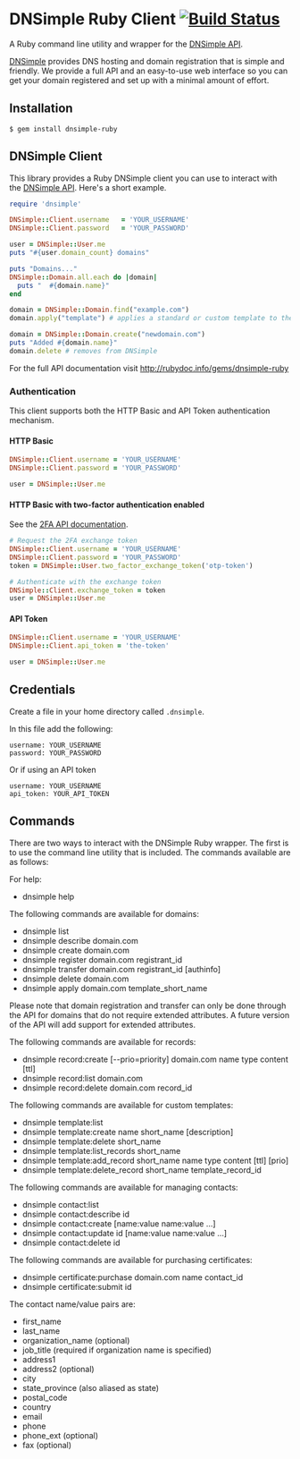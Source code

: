 # DNSimple Ruby Client  [![Build Status](https://secure.travis-ci.org/aetrion/dnsimple-ruby.png)](http://travis-ci.org/aetrion/dnsimple-ruby)

A Ruby command line utility and wrapper for the [DNSimple API](http://developer.dnsimple.com/).

[DNSimple](https://dnsimple.com/) provides DNS hosting
and domain registration that is simple and friendly.
We provide a full API and an easy-to-use web interface so you can get
your domain registered and set up with a minimal amount of effort.

## Installation

    $ gem install dnsimple-ruby

## DNSimple Client

This library provides a Ruby DNSimple client you can use to interact with the [DNSimple API](http://developer.dnsimple.com/). Here's a short example.

```ruby
require 'dnsimple'

DNSimple::Client.username   = 'YOUR_USERNAME'
DNSimple::Client.password   = 'YOUR_PASSWORD'

user = DNSimple::User.me
puts "#{user.domain_count} domains"

puts "Domains..."
DNSimple::Domain.all.each do |domain|
  puts "  #{domain.name}"
end

domain = DNSimple::Domain.find("example.com")
domain.apply("template") # applies a standard or custom template to the domain

domain = DNSimple::Domain.create("newdomain.com")
puts "Added #{domain.name}"
domain.delete # removes from DNSimple
```

For the full API documentation visit http://rubydoc.info/gems/dnsimple-ruby

### Authentication

This client supports both the HTTP Basic and API Token authentication mechanism.

#### HTTP Basic

```ruby
DNSimple::Client.username = 'YOUR_USERNAME'
DNSimple::Client.password = 'YOUR_PASSWORD'

user = DNSimple::User.me
```

#### HTTP Basic with two-factor authentication enabled

See the [2FA API documentation](http://developer.dnsimple.com/authentication/#twofa).

```ruby
# Request the 2FA exchange token
DNSimple::Client.username = 'YOUR_USERNAME'
DNSimple::Client.password = 'YOUR_PASSWORD'
token = DNSimple::User.two_factor_exchange_token('otp-token')

# Authenticate with the exchange token
DNSimple::Client.exchange_token = token
user = DNSimple::User.me
```

#### API Token

```ruby
DNSimple::Client.username = 'YOUR_USERNAME'
DNSimple::Client.api_token = 'the-token'

user = DNSimple::User.me
```


## Credentials

Create a file in your home directory called `.dnsimple`.

In this file add the following:

    username: YOUR_USERNAME
    password: YOUR_PASSWORD

Or if using an API token

    username: YOUR_USERNAME
    api_token: YOUR_API_TOKEN

## Commands

There are two ways to interact with the DNSimple Ruby wrapper. The first is
to use the command line utility that is included. The commands available
are as follows:

For help:

- dnsimple help

The following commands are available for domains:

- dnsimple list
- dnsimple describe domain.com
- dnsimple create domain.com
- dnsimple register domain.com registrant_id
- dnsimple transfer domain.com registrant_id [authinfo]
- dnsimple delete domain.com
- dnsimple apply domain.com template_short_name

Please note that domain registration and transfer can only be done through the API for domains that do not require extended attributes. A future version of the API will add support for extended attributes.

The following commands are available for records:

- dnsimple record:create [--prio=priority] domain.com name type content [ttl]
- dnsimple record:list domain.com
- dnsimple record:delete domain.com record_id

The following commands are available for custom templates:

- dnsimple template:list
- dnsimple template:create name short_name [description]
- dnsimple template:delete short_name
- dnsimple template:list_records short_name
- dnsimple template:add_record short_name name type content [ttl] [prio]
- dnsimple template:delete_record short_name template_record_id

The following commands are available for managing contacts:

- dnsimple contact:list
- dnsimple contact:describe id
- dnsimple contact:create [name:value name:value ...]
- dnsimple contact:update id [name:value name:value ...]
- dnsimple contact:delete id

The following commands are available for purchasing certificates:

- dnsimple certificate:purchase domain.com name contact_id
- dnsimple certificate:submit id

The contact name/value pairs are:

- first_name
- last_name
- organization_name (optional)
- job_title (required if organization name is specified)
- address1
- address2 (optional)
- city
- state_province (also aliased as state)
- postal_code
- country
- email
- phone
- phone_ext (optional)
- fax (optional)
